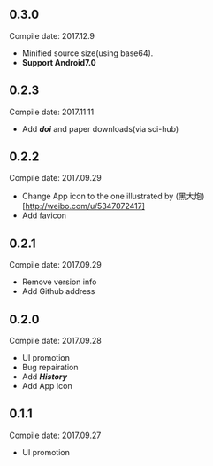 ## 0.3.0
Compile date: 2017.12.9
* Minified source size(using base64).
* **Support Android7.0**

## 0.2.3
Compile date: 2017.11.11
* Add ***doi*** and paper downloads(via sci-hub)

## 0.2.2
Compile date: 2017.09.29
* Change App icon to the one illustrated by (黑大炮)[http://weibo.com/u/5347072417]
* Add favicon

## 0.2.1
Compile date: 2017.09.29
* Remove version info
* Add Github address

## 0.2.0
Compile date: 2017.09.28
* UI promotion
* Bug repairation
* Add ***History***
* Add App Icon

## 0.1.1
Compile date: 2017.09.27
* UI promotion